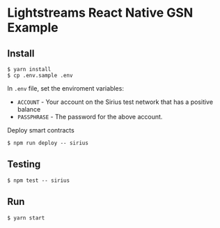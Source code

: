 # Lightstreams React Native GSN Example

## Install

```
$ yarn install
$ cp .env.sample .env
```

In `.env` file, set the enviroment variables:

- `ACCOUNT` - Your account on the Sirius test network that has a positive balance
- `PASSPHRASE` - The password for the above account.

Deploy smart contracts

```
$ npm run deploy -- sirius
```

## Testing
```
$ npm test -- sirius
```

## Run
```
$ yarn start
```